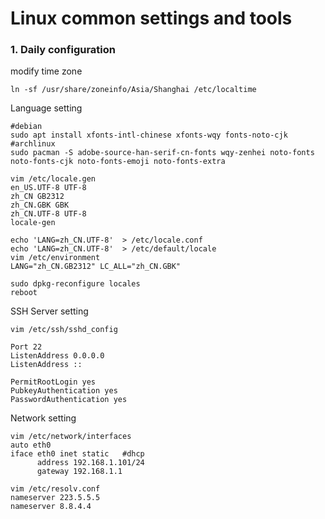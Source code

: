 # Linux common settings and tools

### 1. Daily configuration
modify time zone

    ln -sf /usr/share/zoneinfo/Asia/Shanghai /etc/localtime
Language setting

    #debian
    sudo apt install xfonts-intl-chinese xfonts-wqy fonts-noto-cjk
    #archlinux
    sudo pacman -S adobe-source-han-serif-cn-fonts wqy-zenhei noto-fonts noto-fonts-cjk noto-fonts-emoji noto-fonts-extra
    
    vim /etc/locale.gen
    en_US.UTF-8 UTF-8
    zh_CN GB2312
    zh_CN.GBK GBK
    zh_CN.UTF-8 UTF-8
    locale-gen
    
    echo 'LANG=zh_CN.UTF-8'  > /etc/locale.conf
    echo 'LANG=zh_CN.UTF-8'  > /etc/default/locale
    vim /etc/environment
    LANG="zh_CN.GB2312" LC_ALL="zh_CN.GBK"
    
    sudo dpkg-reconfigure locales
    reboot
SSH Server setting

    vim /etc/ssh/sshd_config
    
    Port 22
    ListenAddress 0.0.0.0
    ListenAddress ::
    
    PermitRootLogin yes
    PubkeyAuthentication yes
    PasswordAuthentication yes
Network setting

    vim /etc/network/interfaces
    auto eth0
    iface eth0 inet static   #dhcp
          address 192.168.1.101/24
          gateway 192.168.1.1
    
    vim /etc/resolv.conf
    nameserver 223.5.5.5
    nameserver 8.8.4.4
